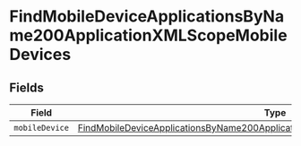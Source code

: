 # FindMobileDeviceApplicationsByName200ApplicationXMLScopeMobileDevices


## Fields

| Field                                                                                                                                                                                             | Type                                                                                                                                                                                              | Required                                                                                                                                                                                          | Description                                                                                                                                                                                       |
| ------------------------------------------------------------------------------------------------------------------------------------------------------------------------------------------------- | ------------------------------------------------------------------------------------------------------------------------------------------------------------------------------------------------- | ------------------------------------------------------------------------------------------------------------------------------------------------------------------------------------------------- | ------------------------------------------------------------------------------------------------------------------------------------------------------------------------------------------------- |
| `mobileDevice`                                                                                                                                                                                    | [FindMobileDeviceApplicationsByName200ApplicationXMLScopeMobileDevicesMobileDevice](../../models/operations/findmobiledeviceapplicationsbyname200applicationxmlscopemobiledevicesmobiledevice.md) | :heavy_minus_sign:                                                                                                                                                                                | N/A                                                                                                                                                                                               |